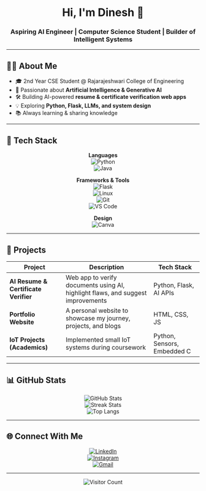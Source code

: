 <!-- Profile Header -->
<h1 align="center">Hi, I'm Dinesh 👋</h1>
<h3 align="center">Aspiring AI Engineer | Computer Science Student | Builder of Intelligent Systems</h3>

---

## 🧑‍💻 About Me  
- 🎓 2nd Year CSE Student @ Rajarajeshwari College of Engineering  
- 🤖 Passionate about **Artificial Intelligence & Generative AI**  
- 🛠️ Building AI-powered **resume & certificate verification web apps**  
- 💡 Exploring **Python, Flask, LLMs, and system design**  
- 📚 Always learning & sharing knowledge  

---

## 🔧 Tech Stack  

<div align="center">

**Languages**  
![Python](https://img.shields.io/badge/Python-3670A0?style=for-the-badge&logo=python&logoColor=ffdd54)  
![Java](https://img.shields.io/badge/Java-ED8B00?style=for-the-badge&logo=openjdk&logoColor=white)  

**Frameworks & Tools**  
![Flask](https://img.shields.io/badge/Flask-000000?style=for-the-badge&logo=flask&logoColor=white)  
![Linux](https://img.shields.io/badge/Linux-FCC624?style=for-the-badge&logo=linux&logoColor=black)  
![Git](https://img.shields.io/badge/Git-F05033?style=for-the-badge&logo=git&logoColor=white)  
![VS Code](https://img.shields.io/badge/VSCode-007ACC?style=for-the-badge&logo=visualstudiocode&logoColor=white)  

**Design**  
![Canva](https://img.shields.io/badge/Canva-00C4CC?style=for-the-badge&logo=canva&logoColor=white)  

</div>

---

## 📂 Projects  

| Project | Description | Tech Stack |
|---------|-------------|------------|
| **AI Resume & Certificate Verifier** | Web app to verify documents using AI, highlight flaws, and suggest improvements | Python, Flask, AI APIs |
| **Portfolio Website** | A personal website to showcase my journey, projects, and blogs | HTML, CSS, JS |
| **IoT Projects (Academics)** | Implemented small IoT systems during coursework | Python, Sensors, Embedded C |

---

## 📊 GitHub Stats  

<div align="center">

![GitHub Stats](https://github-readme-stats.vercel.app/api?username=Dinesh-475&show_icons=true&theme=transparent&hide_border=true)  
![Streak Stats](https://streak-stats.demolab.com?user=Dinesh-475&theme=transparent&hide_border=true)  
![Top Langs](https://github-readme-stats.vercel.app/api/top-langs/?username=Dinesh-475&layout=compact&theme=transparent&hide_border=true)  

</div>

---

## 🌐 Connect With Me  

<div align="center">

[![LinkedIn](https://img.shields.io/badge/LinkedIn-0A66C2?style=for-the-badge&logo=linkedin&logoColor=white)](https://www.linkedin.com/in/dinesh-s-175326338)  
[![Instagram](https://img.shields.io/badge/Instagram-E4405F?style=for-the-badge&logo=instagram&logoColor=white)](https://instagram.com/_octane_c)  
[![Gmail](https://img.shields.io/badge/Email-D14836?style=for-the-badge&logo=gmail&logoColor=white)](mailto:dineshprince475@gmail.com)  

</div>

---

<div align="center">

![Visitor Count](https://visitcount.itsvg.in/api?id=Dinesh-475&icon=0&color=0)  

</div>
